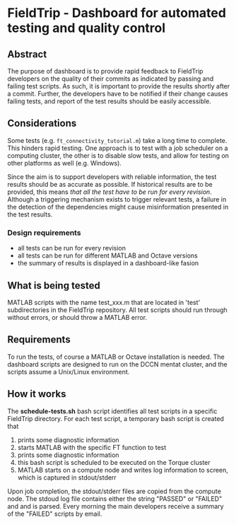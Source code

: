 # FieldTrip - Dashboard for automated testing and quality control

## Abstract
The purpose of dashboard is to provide rapid feedback to FieldTrip developers on
the quality of their commits as indicated by passing and failing test scripts.
As such, it is important to provide the results shortly after a commit.
Further, the developers have to be notified if their change causes failing
tests, and report of the test results should be easily accessible.


## Considerations
Some tests (e.g. `ft_connectivity_tutorial.m`) take a long time to complete.
This hinders rapid testing. One approach is to test with a job scheduler on a
computing cluster, the other is to disable slow tests, and allow for testing on
other platforms as well (e.g. Windows).

Since the aim is to support developers with reliable information, the test
results should be as accurate as possible. If historical results are to be
provided, this means *that all the test have to be run for every revision*.
Although a triggering mechanism exists to trigger relevant tests, a failure in
the detection of the dependencies might cause misinformation presented in the
test results.


### Design requirements
- all tests can be run for every revision
- all tests can be run for different MATLAB and Octave versions
- the summary of results is displayed in a dashboard-like fasion

## What is being tested
MATLAB scripts with the name test_xxx.m that are located in 'test'
subdirectories in the FieldTrip repository. All test scripts should run
through without errors, or should throw a MATLAB error.

## Requirements
To run the tests, of course a MATLAB or Octave installation is needed. The
dashboard scripts are designed to run on the DCCN mentat cluster, and
the scripts assume a Unix/Linux environment.

## How it works
The **schedule-tests.sh** bash script identifies all test scripts in
a specific FieldTrip directory. For each test script, a temporary bash
script is created that

1. prints some diagnostic information
2. starts MATLAB with the specific FT function to test
3. prints some diagnostic information
4. this bash script is scheduled to be executed on the Torque cluster
5. MATLAB starts on a compute node and writes log information to screen, which is captured in stdout/stderr

Upon job completion, the stdout/stderr files are copied from the compute
node. The stdoud log file contains either the string "PASSED" or "FAILED"
and and is parsed. Every morning the main developers receive a summary of
the "FAILED" scripts by email. 

